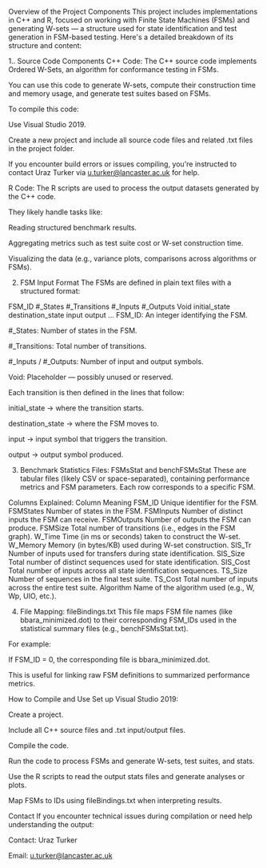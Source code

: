 Overview of the Project Components
This project includes implementations in C++ and R, focused on working with Finite State Machines (FSMs) and generating W-sets — a structure used for state identification and test generation in FSM-based testing. Here's a detailed breakdown of its structure and content:

1.. Source Code Components
 C++ Code:
The C++ source code implements Ordered W-Sets, an algorithm for conformance testing in FSMs.

You can use this code to generate W-sets, compute their construction time and memory usage, and generate test suites based on FSMs.

To compile this code:

Use Visual Studio 2019.

Create a new project and include all source code files and related .txt files in the project folder.

If you encounter build errors or issues compiling, you're instructed to contact Uraz Turker via u.turker@lancaster.ac.uk for help.

R Code:
The R scripts are used to process the output datasets generated by the C++ code.

They likely handle tasks like:

Reading structured benchmark results.

Aggregating metrics such as test suite cost or W-set construction time.

Visualizing the data (e.g., variance plots, comparisons across algorithms or FSMs).

2. FSM Input Format
The FSMs are defined in plain text files with a structured format:

FSM_ID  #_States  #_Transitions  #_Inputs  #_Outputs  Void
initial_state  destination_state  input  output
...
FSM_ID: An integer identifying the FSM.

#_States: Number of states in the FSM.

#_Transitions: Total number of transitions.

#_Inputs / #_Outputs: Number of input and output symbols.

Void: Placeholder — possibly unused or reserved.

Each transition is then defined in the lines that follow:

initial_state → where the transition starts.

destination_state → where the FSM moves to.

input → input symbol that triggers the transition.

output → output symbol produced.

3. Benchmark Statistics Files: FSMsStat and benchFSMsStat
These are tabular files (likely CSV or space-separated), containing performance metrics and FSM parameters. Each row corresponds to a specific FSM.

Columns Explained:
Column	Meaning
FSM_ID	Unique identifier for the FSM.
FSMStates	Number of states in the FSM.
FSMInputs	Number of distinct inputs the FSM can receive.
FSMOutputs	Number of outputs the FSM can produce.
FSMSize	Total number of transitions (i.e., edges in the FSM graph).
W_Time	Time (in ms or seconds) taken to construct the W-set.
W_Memory	Memory (in bytes/KB) used during W-set construction.
SIS_Tr	Number of inputs used for transfers during state identification.
SIS_Size	Total number of distinct sequences used for state identification.
SIS_Cost	Total number of inputs across all state identification sequences.
TS_Size	Number of sequences in the final test suite.
TS_Cost	Total number of inputs across the entire test suite.
Algorithm	Name of the algorithm used (e.g., W, Wp, UIO, etc.).


4. File Mapping: fileBindings.txt
This file maps FSM file names (like bbara_minimized.dot) to their corresponding FSM_IDs used in the statistical summary files (e.g., benchFSMsStat.txt).

For example:

If FSM_ID = 0, the corresponding file is bbara_minimized.dot.

This is useful for linking raw FSM definitions to summarized performance metrics.

How to Compile and Use
Set up Visual Studio 2019:

Create a project.

Include all C++ source files and .txt input/output files.

Compile the code.

Run the code to process FSMs and generate W-sets, test suites, and stats.

Use the R scripts to read the output stats files and generate analyses or plots.

Map FSMs to IDs using fileBindings.txt when interpreting results.

Contact
If you encounter technical issues during compilation or need help understanding the output:

Contact: Uraz Turker

Email: u.turker@lancaster.ac.uk

